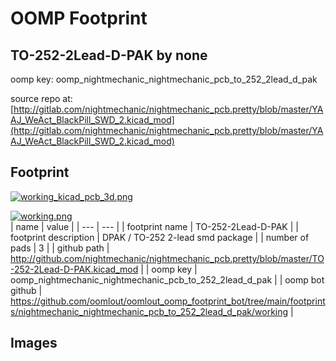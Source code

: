 # OOMP Footprint  
## TO-252-2Lead-D-PAK  by none  
  
oomp key: oomp_nightmechanic_nightmechanic_pcb_to_252_2lead_d_pak  
  
source repo at: [http://gitlab.com/nightmechanic/nightmechanic_pcb.pretty/blob/master/YAAJ_WeAct_BlackPill_SWD_2.kicad_mod](http://gitlab.com/nightmechanic/nightmechanic_pcb.pretty/blob/master/YAAJ_WeAct_BlackPill_SWD_2.kicad_mod)  
## Footprint  
  
[![working_kicad_pcb_3d.png](working_kicad_pcb_3d_600.png)](working_kicad_pcb_3d.png)  
  
[![working.png](working_600.png)](working.png)  
| name | value | 
| --- | --- | 
| footprint name | TO-252-2Lead-D-PAK | 
| footprint description | DPAK / TO-252 2-lead smd package | 
| number of pads | 3 | 
| github path | http://github.com/nightmechanic/nightmechanic_pcb.pretty/blob/master/TO-252-2Lead-D-PAK.kicad_mod | 
| oomp key | oomp_nightmechanic_nightmechanic_pcb_to_252_2lead_d_pak | 
| oomp bot github | https://github.com/oomlout/oomlout_oomp_footprint_bot/tree/main/footprints/nightmechanic_nightmechanic_pcb_to_252_2lead_d_pak/working | 
## Images  
